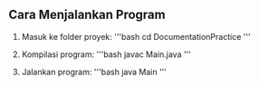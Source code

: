 ## Cara Menjalankan Program

1.  Masuk ke folder proyek:
    '''bash
    cd DocumentationPractice
    '''

2.  Kompilasi program:
    '''bash
    javac Main.java
    '''

3.  Jalankan program:
    '''bash
    java Main
    '''
